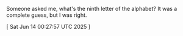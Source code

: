  
Someone asked me, what's the ninth letter of the alphabet? It was a complete guess, but I was right.
 
[ 
Sat Jun 14 00:27:57 UTC 2025
 ]
